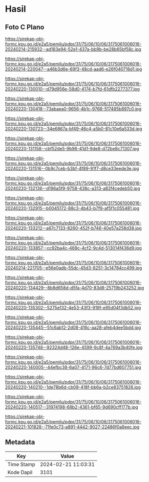 # Hasil

## Foto C Plano

https://sirekap-obj-formc.kpu.go.id/e2a5/pemilu/pdpr/31/75/06/10/06/3175061006016-20240214-215932--ad183e94-52e1-437a-bb9b-be28b65bf58c.jpg

https://sirekap-obj-formc.kpu.go.id/e2a5/pemilu/pdpr/31/75/06/10/06/3175061006016-20240214-220047--a46b3d6e-69f3-48cd-aad6-e26f040716d1.jpg

https://sirekap-obj-formc.kpu.go.id/e2a5/pemilu/pdpr/31/75/06/10/06/3175061006016-20240220-130010--d79d956e-58d0-4174-b7fd-61dfb2277377.jpg

https://sirekap-obj-formc.kpu.go.id/e2a5/pemilu/pdpr/31/75/06/10/06/3175061006016-20240220-130418--73abaea0-9656-4b1c-9768-517485b897c0.jpg

https://sirekap-obj-formc.kpu.go.id/e2a5/pemilu/pdpr/31/75/06/10/06/3175061006016-20240220-130723--34e6867a-bf49-46c4-a5b0-81c10e6a533d.jpg

https://sirekap-obj-formc.kpu.go.id/e2a5/pemilu/pdpr/31/75/06/10/06/3175061006016-20240220-131158--cbf52de5-9b96-41d1-9de8-d72be8c71307.jpg

https://sirekap-obj-formc.kpu.go.id/e2a5/pemilu/pdpr/31/75/06/10/06/3175061006016-20240220-131516--0b9c7ceb-b3bf-4f89-91f7-d8ce33eede3e.jpg

https://sirekap-obj-formc.kpu.go.id/e2a5/pemilu/pdpr/31/75/06/10/06/3175061006016-20240220-132136--d196a5f9-9758-438c-a313-a82f4cedeb50.jpg

https://sirekap-obj-formc.kpu.go.id/e2a5/pemilu/pdpr/31/75/06/10/06/3175061006016-20240220-132915--b0045172-88c3-4b43-b7f9-af5f1c055481.jpg

https://sirekap-obj-formc.kpu.go.id/e2a5/pemilu/pdpr/31/75/06/10/06/3175061006016-20240220-133212--a67c7133-8260-452f-b746-40e57a258d38.jpg

https://sirekap-obj-formc.kpu.go.id/e2a5/pemilu/pdpr/31/75/06/10/06/3175061006016-20240220-133857--cc92ba4c-469c-4cf2-9c4d-513014f436d9.jpg

https://sirekap-obj-formc.kpu.go.id/e2a5/pemilu/pdpr/31/75/06/10/06/3175061006016-20240214-221705--e56e0adb-55dc-45d3-8251-3c14784cc499.jpg

https://sirekap-obj-formc.kpu.go.id/e2a5/pemilu/pdpr/31/75/06/10/06/3175061006016-20240220-134429--8b8d658d-d5fa-4d70-83d8-25719b243252.jpg

https://sirekap-obj-formc.kpu.go.id/e2a5/pemilu/pdpr/31/75/06/10/06/3175061006016-20240220-135302--5275e132-4e53-43f3-919f-e95d04f3db52.jpg

https://sirekap-obj-formc.kpu.go.id/e2a5/pemilu/pdpr/31/75/06/10/06/3175061006016-20240220-135445--51c6ab12-2d08-416c-aa28-afeb4dee5bdd.jpg

https://sirekap-obj-formc.kpu.go.id/e2a5/pemilu/pdpr/31/75/06/10/06/3175061006016-20240220-135748--92324d48-126e-4599-9c8f-4a769a3b40fe.jpg

https://sirekap-obj-formc.kpu.go.id/e2a5/pemilu/pdpr/31/75/06/10/06/3175061006016-20240220-140005--44efbc38-6a07-4171-96c6-7d77bd607751.jpg

https://sirekap-obj-formc.kpu.go.id/e2a5/pemilu/pdpr/31/75/06/10/06/3175061006016-20240220-140210--1de78b6d-cb08-418f-bb6a-b2ce83751826.jpg

https://sirekap-obj-formc.kpu.go.id/e2a5/pemilu/pdpr/31/75/06/10/06/3175061006016-20240220-140517--31974198-68b2-4361-bf65-9d690cff177b.jpg

https://sirekap-obj-formc.kpu.go.id/e2a5/pemilu/pdpr/31/75/06/10/06/3175061006016-20240221-101828--71fe0c73-a891-4442-9027-22486f0a8eec.jpg


## Metadata

| Key        | Value               |
| ---------- | ------------------- |
| Time Stamp | 2024-02-21 11:03:31 |
| Kode Dapil | 3101                |



